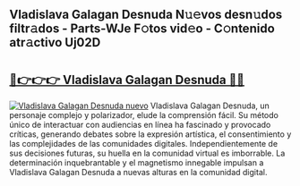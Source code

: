 ## Vladislava Galagan Desnuda N𝚞𝚎vos desn𝚞dos filtr𝚊dos - Parts-WJe F𝚘tos vid𝚎o - C𝚘ntenido atr𝚊ctivo Uj02D

# <h2><a href="http://mbbu5m.tromn.icu/?c=Vladislava+Galagan+Desnuda">🔗👉👉👉 Vladislava Galagan Desnuda 🔗🔗</a></h2>

[![Vladislava Galagan Desnuda nuevo](https://i.imgur.com/pEAQMta.gif)](http://mbbu5m.tromn.icu/?c=Vladislava+Galagan+Desnuda)
Vladislava Galagan Desnuda, un personaje complejo y polarizador, elude la comprensión fácil. Su método único de interactuar con audiencias en línea ha fascinado y provocado críticas, generando debates sobre la expresión artística, el consentimiento y las complejidades de las comunidades digitales. Independientemente de sus decisiones futuras, su huella en la comunidad virtual es imborrable. La determinación inquebrantable y el magnetismo innegable impulsan a Vladislava Galagan Desnuda a nuevas alturas en la comunidad digital.
